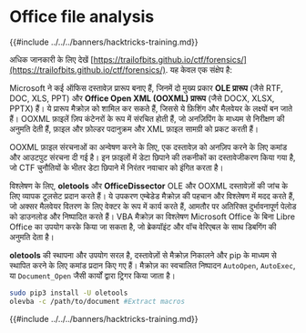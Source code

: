 # Office file analysis

{{#include ../../../banners/hacktricks-training.md}}

अधिक जानकारी के लिए देखें [https://trailofbits.github.io/ctf/forensics/](https://trailofbits.github.io/ctf/forensics/). यह केवल एक संक्षेप है:

Microsoft ने कई ऑफिस दस्तावेज़ प्रारूप बनाए हैं, जिनमें दो मुख्य प्रकार **OLE प्रारूप** (जैसे RTF, DOC, XLS, PPT) और **Office Open XML (OOXML) प्रारूप** (जैसे DOCX, XLSX, PPTX) हैं। ये प्रारूप मैक्रोज़ को शामिल कर सकते हैं, जिससे ये फ़िशिंग और मैलवेयर के लक्ष्यों बन जाते हैं। OOXML फ़ाइलें ज़िप कंटेनरों के रूप में संरचित होती हैं, जो अनज़िपिंग के माध्यम से निरीक्षण की अनुमति देती हैं, फ़ाइल और फ़ोल्डर पदानुक्रम और XML फ़ाइल सामग्री को प्रकट करती हैं।

OOXML फ़ाइल संरचनाओं का अन्वेषण करने के लिए, एक दस्तावेज़ को अनज़िप करने के लिए कमांड और आउटपुट संरचना दी गई है। इन फ़ाइलों में डेटा छिपाने की तकनीकों का दस्तावेजीकरण किया गया है, जो CTF चुनौतियों के भीतर डेटा छिपाने में निरंतर नवाचार को इंगित करता है।

विश्लेषण के लिए, **oletools** और **OfficeDissector** OLE और OOXML दस्तावेज़ों की जांच के लिए व्यापक टूलसेट प्रदान करते हैं। ये उपकरण एम्बेडेड मैक्रोज़ की पहचान और विश्लेषण में मदद करते हैं, जो अक्सर मैलवेयर वितरण के लिए वेक्टर के रूप में कार्य करते हैं, आमतौर पर अतिरिक्त दुर्भावनापूर्ण पेलोड को डाउनलोड और निष्पादित करते हैं। VBA मैक्रोज़ का विश्लेषण Microsoft Office के बिना Libre Office का उपयोग करके किया जा सकता है, जो ब्रेकपॉइंट और वॉच वेरिएबल के साथ डिबगिंग की अनुमति देता है।

**oletools** की स्थापना और उपयोग सरल है, दस्तावेज़ों से मैक्रोज़ निकालने और pip के माध्यम से स्थापित करने के लिए कमांड प्रदान किए गए हैं। मैक्रोज़ का स्वचालित निष्पादन `AutoOpen`, `AutoExec`, या `Document_Open` जैसी कार्यों द्वारा ट्रिगर किया जाता है।
```bash
sudo pip3 install -U oletools
olevba -c /path/to/document #Extract macros
```
{{#include ../../../banners/hacktricks-training.md}}
